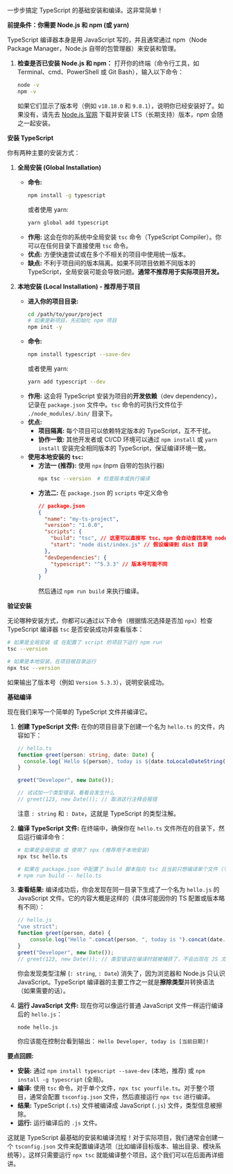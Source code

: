 一步步搞定 TypeScript 的基础安装和编译。这非常简单！

**前提条件：你需要 Node.js 和 npm (或 yarn)**

TypeScript 编译器本身是用 JavaScript 写的，并且通常通过 npm（Node Package Manager，Node.js 自带的包管理器）来安装和管理。

1.  **检查是否已安装 Node.js 和 npm：**
    打开你的终端（命令行工具，如 Terminal、cmd、PowerShell 或 Git Bash），输入以下命令：
    ```bash
    node -v
    npm -v
    ```
    如果它们显示了版本号（例如 `v18.18.0` 和 `9.8.1`），说明你已经安装好了。如果没有，请先去 [Node.js 官网](https://nodejs.org/) 下载并安装 LTS（长期支持）版本，npm 会随之一起安装。

**安装 TypeScript**

你有两种主要的安装方式：

1.  **全局安装 (Global Installation)**
    *   **命令:**
        ```bash
        npm install -g typescript
        ```
        或者使用 yarn:
        ```bash
        yarn global add typescript
        ```
    *   **作用:** 这会在你的系统中全局安装 `tsc` 命令（TypeScript Compiler）。你可以在任何目录下直接使用 `tsc` 命令。
    *   **优点:** 方便快速尝试或在多个不相关的项目中使用统一版本。
    *   **缺点:** 不利于项目间的版本隔离。如果不同项目依赖不同版本的 TypeScript，全局安装可能会导致问题。**通常不推荐用于实际项目开发。**

2.  **本地安装 (Local Installation) - 推荐用于项目**
    *   **进入你的项目目录:**
        ```bash
        cd /path/to/your/project
        # 如果是新项目，先初始化 npm 项目
        npm init -y
        ```
    *   **命令:**
        ```bash
        npm install typescript --save-dev
        ```
        或者使用 yarn:
        ```bash
        yarn add typescript --dev
        ```
    *   **作用:** 这会将 TypeScript 安装为项目的**开发依赖**（dev dependency），记录在 `package.json` 文件中。`tsc` 命令的可执行文件位于 `./node_modules/.bin/` 目录下。
    *   **优点:**
        *   **项目隔离:** 每个项目可以依赖特定版本的 TypeScript，互不干扰。
        *   **协作一致:** 其他开发者或 CI/CD 环境可以通过 `npm install` 或 `yarn install` 安装完全相同版本的 TypeScript，保证编译环境一致。
    *   **使用本地安装的 `tsc`:**
        *   **方法一 (推荐):** 使用 `npx` (npm 自带的包执行器)
            ```bash
            npx tsc --version  # 检查版本或执行编译
            ```
        *   **方法二:** 在 `package.json` 的 `scripts` 中定义命令
            ```json
            // package.json
            {
              "name": "my-ts-project",
              "version": "1.0.0",
              "scripts": {
                "build": "tsc", // 这里可以直接写 tsc，npm 会自动查找本地 node_modules/.bin
                "start": "node dist/index.js" // 假设编译到 dist 目录
              },
              "devDependencies": {
                "typescript": "^5.3.3" // 版本号可能不同
              }
            }
            ```
            然后通过 `npm run build` 来执行编译。

**验证安装**

无论哪种安装方式，你都可以通过以下命令（根据情况选择是否加 `npx`）检查 TypeScript 编译器 `tsc` 是否安装成功并查看版本：

```bash
# 如果是全局安装 或 在配置了 script 的项目下运行 npm run
tsc --version

# 如果是本地安装，在项目根目录运行
npx tsc --version
```
如果输出了版本号（例如 `Version 5.3.3`），说明安装成功。

**基础编译**

现在我们来写一个简单的 TypeScript 文件并编译它。

1.  **创建 TypeScript 文件:**
    在你的项目目录下创建一个名为 `hello.ts` 的文件，内容如下：

    ```typescript
    // hello.ts
    function greet(person: string, date: Date) {
      console.log(`Hello ${person}, today is ${date.toLocaleDateString()}!`);
    }

    greet("Developer", new Date());

    // 试试加一个类型错误，看看会发生什么
    // greet(123, new Date()); // 取消这行注释会报错
    ```
    注意 `: string` 和 `: Date`，这就是 TypeScript 的类型注解。

2.  **编译 TypeScript 文件:**
    在终端中，确保你在 `hello.ts` 文件所在的目录下，然后运行编译命令：

    ```bash
    # 如果是全局安装 或 使用了 npx (推荐用于本地安装)
    npx tsc hello.ts

    # 如果在 package.json 中配置了 build 脚本指向 tsc 且当前只想编译单个文件（不常用）
    # npm run build -- hello.ts
    ```

3.  **查看结果:**
    编译成功后，你会发现在同一目录下生成了一个名为 `hello.js` 的 JavaScript 文件。它的内容大概是这样的（具体可能因你的 TS 配置或版本略有不同）：

    ```javascript
    // hello.js
    "use strict";
    function greet(person, date) {
        console.log("Hello ".concat(person, ", today is ").concat(date.toLocaleDateString(), "!"));
    }
    greet("Developer", new Date());
    // greet(123, new Date()); // 类型错误在编译时就被捕获了，不会出现在 JS 文件中（除非配置允许）
    ```
    你会发现类型注解 (`: string`, `: Date`) 消失了，因为浏览器和 Node.js 只认识 JavaScript。TypeScript 编译器的主要工作之一就是**擦除类型**并转换语法（如果需要的话）。

4.  **运行 JavaScript 文件:**
    现在你可以像运行普通 JavaScript 文件一样运行编译后的 `hello.js`：
    ```bash
    node hello.js
    ```
    你应该能在控制台看到输出： `Hello Developer, today is [当前日期]!`

**要点回顾:**

*   **安装:** 通过 `npm install typescript --save-dev` (本地，推荐) 或 `npm install -g typescript` (全局)。
*   **编译:** 使用 `tsc` 命令。对于单个文件，`npx tsc yourfile.ts`。对于整个项目，通常会配置 `tsconfig.json` 文件，然后直接运行 `npx tsc` 进行编译。
*   **结果:** TypeScript (`.ts`) 文件被编译成 JavaScript (`.js`) 文件，类型信息被擦除。
*   **运行:** 运行编译后的 `.js` 文件。

这就是 TypeScript 最基础的安装和编译流程！对于实际项目，我们通常会创建一个 `tsconfig.json` 文件来配置编译选项（比如编译目标版本、输出目录、模块系统等），这样只需要运行 `npx tsc` 就能编译整个项目。这个我们可以在后面再详细讲。
